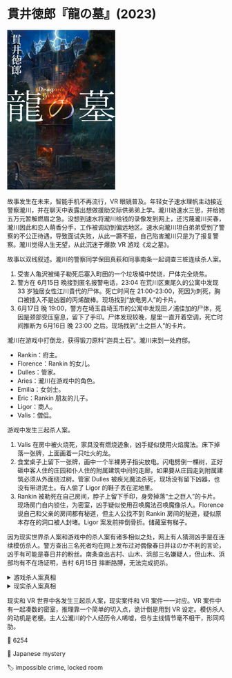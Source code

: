# 貫井徳郎『龍の墓』(2023)

<img src=images/2023_cover.jpg width=250/>

故事发生在未来，智能手机不再流行，VR 眼镜普及。年轻女子速水理帆主动接近警察瀧川，并在聊天中表露出想做援助交际供弟弟上学。瀧川劝速水三思，并给她五万元暂解燃眉之急。没想到速水将瀧川给钱的录像发到网上，还污蔑瀧川买春，瀧川因此和恋人萌香分手，工作被调动到偏远地区。速水向瀧川坦白弟弟受到了警察的不公正待遇，导致面试失败，从此一蹶不振，自己陷害瀧川只是为了报复警察。瀧川觉得人生无望，从此沉迷于爆款 VR 游戏《龙之墓》。

故事以双线叙述。瀧川的警察同学保田真萩和同事南条一起调查三桩连续杀人案。
<ol>
<li>受害人亀沢被绳子勒死后塞入町田的一个垃圾桶中焚烧，尸体完全烧焦。</li>
<li>警方在 6月15日 晚接到匿名报警电话，23:04 在荒川区東尾久的公寓中发现 33 岁独居女性江川貴代的尸体。死亡时间在 21:00-23:00，死因为刺死，胸口被插入不是凶器的丙烯酸棒。现场找到“放电男人”的卡片。</li>
<li>6月17日 晚 19:00，警方在埼玉县埼玉市的公寓中发现田ノ浦佳加的尸体，死因是颈部受压窒息，留下了手印。尸体发现较晚，屋里一直开着空调，死亡时间推断为 6月16日 晚 23:00 之后。现场找到“土之巨人”的卡片。</li>
</ol>

瀧川在游戏中打倒龙，获得锻刀原料“迦具土石”。瀧川来到一处府邸。
<ul>
<li>Rankin：府主。</li>
<li>Florence：Rankin 的女儿。</li>
<li>Dulles：管家。</li>
<li>Aries：瀧川在游戏中的角色。</li>
<li>Emilia：女剑士。</li>
<li>Eric：Rankin 朋友的儿子。</li>
<li>Ligor：商人。</li>
<li>Valis：僧侣。</li>
</ul>
游戏中发生三起杀人案。
<ol>
<li>Valis 在房中被火烧死，家具没有燃烧迹象，凶手疑似使用火焰魔法。床下掉落一张牌，上面画着一只吐火的龙。</li>
<li>食堂桌子上留下一张牌，画中一个半裸男子指尖放电。闪电劈倒一棵树，正好砸中客人住的庄园和仆人住的附属建筑中间的走廊，如果要从庄园走到附属建筑必须从外面绕过树。管家 Dulles 被疾光魔法杀死，现场没有留下凶器，也没有带进泥土。有人偷了 Ligor 的鞋子丢在泥地里。</li>
<li>Rankin 被勒死在自己房间，脖子上留下手印，身旁掉落“土之巨人”的卡片。现场房门自内锁住，为密室，凶手疑似使用召唤魔法召唤魔像杀人。Florence 说自己和父亲的房间都有秘道，但主人公找不到 Rankin 房间的秘道，疑似原本存在的洞口被人封堵。Ligor 案发前摔倒骨折。储藏室有梯子。</li>
</ol>

因为现实世界杀人案和游戏中的杀人案有诸多相似之处，网上有人猜测凶手是在连续模仿杀人。警方查出三名死者均在网上发布过对偶像春日井ほのか不利的言论，凶手有可能是春日井的粉丝。南条查出吉村、山木、浜部三名嫌疑人，但山木、浜部均有不在场证明，吉村 6月15日 摔断胳膊，无法完成扼杀。

<details><summary>游戏杀人案真相</summary>
凶手偷走 Ligor 的鞋子，是为了避免在进入附属建筑时留下自己的鞋印，所以凶手是住在庄园的六人之一。凶手完全可以用储藏室的梯子搭在树上进入附属建筑，风险比偷鞋更小，他没有这样做是因为不知道梯子的存在，由此可排除 Florence 和 Eric（伏线：目睹园丁爬梯子打扫屋顶鸟粪）。Rankin 是死者可以排除。凶手不会魔法，用“迦具土石”产生高温将 Valis 焚烧，又用水晶的独角兽角刺死 Dulles，拉开窗帘让日光照到角上使其融化（伏线）。凶手从秘道离开 Rankin 房间的密室，用粘土封堵了秘道，由此可排除肩膀太宽无法通过秘道的 Aries。Ligor 骨折无法完成扼杀，凶手为 Emelia。
</details>

<details><summary>现实杀人案真相</summary>
凶手模仿游戏情节杀人，是为了让東尾久的案件对应游戏中的第二起案件，让埼玉市的案件对应游戏中的第三起案件，看上去好像東尾久的案件发生在埼玉市的案件之前，但其实顺序相反。凶手是吉村，他先用双手勒死了埼玉市的田ノ浦佳加，再去東尾久刺杀了江川貴代，然后折断了自己的胳膊骨头，去医院救治。他给警察打匿名电话，是为了让江川貴代的尸体尽早被发现。
</details>

现实和 VR 世界中各发生三起杀人案，现实案件和 VR 案件一一对应。VR 案件中有一起凑数的密室，推理靠一个简单的切入点，诡计倒是用到 VR 设定。模仿杀人的动机是老梗。主人公瀧川的个人经历令人唏嘘，但与主线情节毫不相干，形同鸡肋。

:link: 6254

:file_folder: Japanese mystery

:label: impossible crime, locked room
